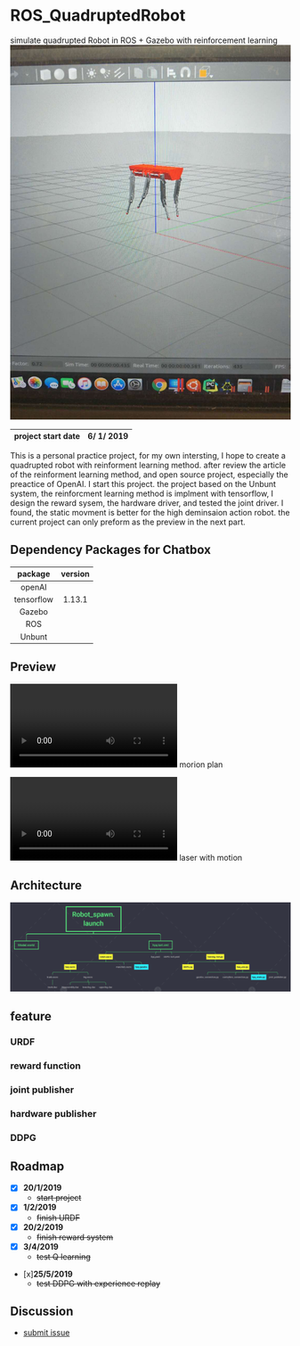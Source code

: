 # ROS_QuadruptedRobot
simulate quadrupted Robot in ROS + Gazebo with reinforcement learning
<img src="https://github.com/teddy-ssy/ROS_QuadruptedRobot/blob/master/readme/bot1.jpeg">

|project start date|6/ 1/ 2019|
|:---:|:---:|

This is a personal practice project, for my own intersting, I hope to create a quadrupted robot with reinforment learning method. after review the article of the reinforment learning method, and open source project, especially the preactice of OpenAI. I start this project.
the project based on the Unbunt system, the reinforcment learning method is implment with tensorflow, I design the reward sysem, the hardware driver, and tested the joint driver. I found, the static movment is better for the high deminsaion action robot. the current project can only preform as the preview in the next part.

## Dependency Packages for Chatbox
|package|version|
|:---:|:---:|
|openAI||
|tensorflow|1.13.1|
|Gazebo||
|ROS||
|Unbunt||

## Preview

![the simulation for joint moving](https://github.com/teddy-ssy/ROS_QuadruptedRobot/blob/master/readme/demo/balance%20and%20motion.mp4)
morion plan

![the simulation for joint moving](https://github.com/teddy-ssy/ROS_QuadruptedRobot/blob/master/readme/demo/laser.mp4)
laser with motion
  
## Architecture
<img src="https://github.com/teddy-ssy/ROS_QuadruptedRobot/blob/master/readme/code%20structue.png">
<pdf src="https://github.com/teddy-ssy/ROS_QuadruptedRobot/blob/master/readme/urdf%20structure/hyq.pdf">
<pdf src="https://github.com/teddy-ssy/ROS_QuadruptedRobot/blob/master/readme/transform%20info/frames.pdf">


## feature

### URDF

### reward function

### joint publisher 

### hardware publisher

### DDPG

## Roadmap

- [x] **20/1/2019** 
    - ~~start project~~
- [x] **1/2/2019**
    - ~~finish URDF~~
- [x] **20/2/2019**
    - ~~finish reward system~~
- [x] **3/4/2019**
    - ~~test Q learning~~
- [x]**25/5/2019**
    - ~~test DDPG with experience replay~~



## Discussion
- [submit issue](https://github.com/teddy-ssy/ROS_QuadruptedRobot/issues/new)

